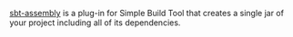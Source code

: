 [sbt-assembly](https://github.com/eed3si9n/sbt-assembly) is a plug-in for Simple Build Tool that creates a single jar of your project including all of its dependencies.
